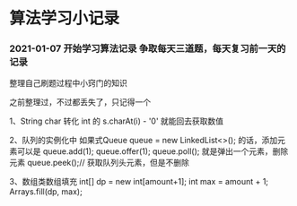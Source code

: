 # 算法学习小记录
### 2021-01-07 开始学习算法记录  争取每天三道题，每天复习前一天的记录

整理自己刷题过程中小窍门的知识

之前整理过，不过都丢失了，只记得一个

1、String char 转化 int 的 s.charAt(i) - '0' 就能回去获取数值

2、队列的实例化中 如果式Queue queue = new LinkedList<>(); 的话，添加元素可以是
  queue.add(1);
  queue.offer(1);
  queue.poll(); 就是弹出一个元素，删除元素
  queue.peek();// 获取队列头元素，但是不删除

3、数组类数组填充
    int[] dp = new int[amount+1];
    int max = amount + 1;
    Arrays.fill(dp, max);
